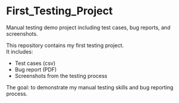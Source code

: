 # First_Testing_Project
Manual testing demo project including test cases, bug reports, and screenshots.

This repository contains my first testing project.  
It includes:
- Test cases (csv)  
- Bug report (PDF)  
- Screenshots from the testing process  

The goal: to demonstrate my manual testing skills and bug reporting process.  
